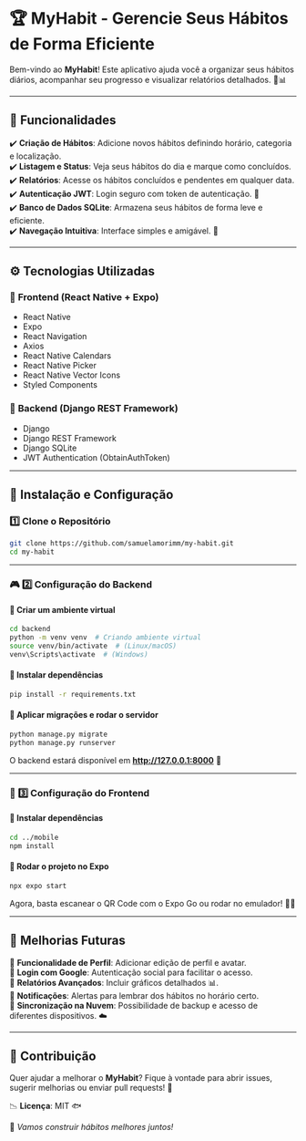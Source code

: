 # 🏆 **MyHabit - Gerencie Seus Hábitos de Forma Eficiente**

Bem-vindo ao **MyHabit**! Este aplicativo ajuda você a organizar seus hábitos diários, acompanhar seu progresso e visualizar relatórios detalhados. 💪📊  

---

## 📌 **Funcionalidades**  

✔️ **Criação de Hábitos**: Adicione novos hábitos definindo horário, categoria e localização.  
✔️ **Listagem e Status**: Veja seus hábitos do dia e marque como concluídos.  
✔️ **Relatórios**: Acesse os hábitos concluídos e pendentes em qualquer data.  
✔️ **Autenticação JWT**: Login seguro com token de autenticação. 🔑  
✔️ **Banco de Dados SQLite**: Armazena seus hábitos de forma leve e eficiente.  
✔️ **Navegação Intuitiva**: Interface simples e amigável. 🎨  

---

## ⚙️ **Tecnologias Utilizadas**  

### 🔹 **Frontend (React Native + Expo)**  
- React Native  
- Expo  
- React Navigation  
- Axios  
- React Native Calendars  
- React Native Picker  
- React Native Vector Icons  
- Styled Components  

### 🔹 **Backend (Django REST Framework)**  
- Django  
- Django REST Framework  
- Django SQLite  
- JWT Authentication (ObtainAuthToken)  

---

## 🚀 **Instalação e Configuração**  

### **1️⃣ Clone o Repositório**  
```bash
git clone https://github.com/samuelamorimm/my-habit.git
cd my-habit
```

---

### 🎮 **2️⃣ Configuração do Backend**  

#### 🔹 Criar um ambiente virtual  
```bash
cd backend
python -m venv venv  # Criando ambiente virtual
source venv/bin/activate  # (Linux/macOS)
venv\Scripts\activate  # (Windows)
```

#### 🔹 Instalar dependências  
```bash
pip install -r requirements.txt
```

#### 🔹 Aplicar migrações e rodar o servidor  
```bash
python manage.py migrate
python manage.py runserver
```
O backend estará disponível em **http://127.0.0.1:8000** 💼  

---

### 📱 **3️⃣ Configuração do Frontend**  

#### 🔹 Instalar dependências  
```bash
cd ../mobile
npm install
```

#### 🔹 Rodar o projeto no Expo  
```bash
npx expo start
```
Agora, basta escanear o QR Code com o Expo Go ou rodar no emulador! 📱🎉  

---

## 🔮 **Melhorias Futuras**  

🔹 **Funcionalidade de Perfil**: Adicionar edição de perfil e avatar.  
🔹 **Login com Google**: Autenticação social para facilitar o acesso.  
🔹 **Relatórios Avançados**: Incluir gráficos detalhados 📊.  
🔹 **Notificações**: Alertas para lembrar dos hábitos no horário certo.  
🔹 **Sincronização na Nuvem**: Possibilidade de backup e acesso de diferentes dispositivos. ☁️  

---

## 🤝 **Contribuição**  
Quer ajudar a melhorar o **MyHabit**? Fique à vontade para abrir issues, sugerir melhorias ou enviar pull requests! 🙌  

📉 **Licença**: MIT 🐟  

🚀 *Vamos construir hábitos melhores juntos!*

